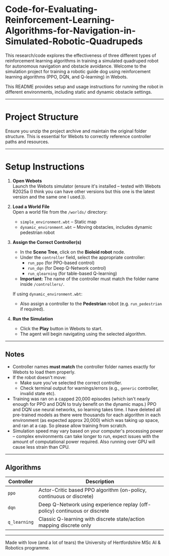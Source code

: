 # Code-for-Evaluating-Reinforcement-Learning-Algorithms-for-Navigation-in-Simulated-Robotic-Quadrupeds
This research/code explores the effectiveness of three different types of reinforcement learning  algorithms in training a simulated quadruped robot for autonomous navigation and obstacle avoidance.
Welcome to the simulation project for training a robotic guide dog using reinforcement learning algorithms (PPO, DQN, and Q-learning) in Webots.

This README provides setup and usage instructions for running the robot in different environments, including static and dynamic obstacle settings.

---

# Project Structure

Ensure you unzip the project archive and maintain the original folder structure. This is essential for Webots to correctly reference controller paths and resources.




---

# Setup Instructions

1. **Open Webots**  
   Launch the Webots simulator (ensure it's installed – tested with Webots R2025a (I think you can have other versions but this one is the latest version and the same one I used.)).

2. **Load a World File**  
   Open a world file from the `/worlds/` directory:
   - `simple_environment.wbt` – Static map
   - `dynamic_environment.wbt` – Moving obstacles, includes dynamic pedestrian robot

3. **Assign the Correct Controller(s)**  
   - In the **Scene Tree**, click on the **Bioloid robot** node.
   - Under the `controller` field, select the appropriate controller:
     - `run_ppo` (for PPO-based control)
     - `run_dqn` (for Deep Q-Network control)
     - `run_qlearning` (for table-based Q-learning)
   - **Important:** The name of the controller must match the folder name inside `/controllers/`.

   If using `dynamic_environment.wbt`:
   - Also assign a controller to the **Pedestrian** robot (e.g. `run_pedestrian` if required).

4. **Run the Simulation**
   - Click the **Play** button in Webots to start.
   - The agent will begin navigating using the selected algorithm.

---

## Notes

- Controller names **must match** the controller folder names exactly for Webots to load them properly.
- If the robot doesn't move:
  - Make sure you've selected the correct controller.
  - Check terminal output for warnings/errors (e.g., `generic` controller, invalid state etc).
- Training was ran on a capped 20,000 episodes (which isn't nearly enough for PPO and DQN to truly benefit on the dynamic maps.) PPO and DQN use neural networks, so learning takes time. I have deleted all pre-trained models as there were thousands for each algorithm in each environment (as expected approx 20,000) which was taking up space, and ran at a cap. So please allow training from scratch.
- Simulation speed may vary based on your computer's processing power – complex environments can take longer to run, expect issues with the amount of computational power required. Also running over GPU will cause less strain than CPU.

---

## Algorithms

| Controller | Description |
|------------|-------------|
| `ppo`      | Actor-Critic based PPO algorithm (on-policy, continuous or discrete) |
| `dqn`      | Deep Q-Network using experience replay (off-policy) continuous or discrete|
| `q_learning` | Classic Q-learning with discrete state/action mapping discrete only|

---

Made with love (and a lot of tears) the University of Hertfordshire MSc AI & Robotics programme.
